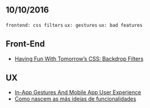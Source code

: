 10/10/2016
----------

`frontend: css filters` `ux: gestures` `ux: bad features`
 
## Front-End

- [Having Fun With Tomorrow’s CSS: Backdrop Filters](https://webdesign.tutsplus.com/tutorials/css-backdrop-filters--cms-27314)

## UX

- [In-App Gestures And Mobile App User Experience](https://www.smashingmagazine.com/2016/10/in-app-gestures-and-mobile-app-user-experience/)
- [Como nascem as más ideias de funcionalidades](http://arquiteturadeinformacao.com/user-experience/como-nascem-as-mas-ideias-de-funcionalidades/)
